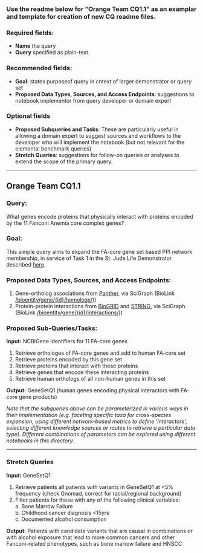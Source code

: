 ### Use the readme below for "Orange Team CQ1.1" as an examplar and template for creation of new CQ readme files.

### Required fields:
- **Name** the query
-  **Query** specified as plain-text.  
### Recommended fields:
 - **Goal**: states purposeof  query in cntext of  larger demonstrator  or query set 
 - **Proposed Data Types, Sources, and Access Endpoints**: suggestions to notebook implementor from query developer or domain expert
### Optional fields
 - **Proposed Subqueries and Tasks**: These are particularly useful in allowing a domain expert to suggest sources and workflows to the developer who will implement the notebook (but not relevant for the elemental benchmark queries)
- **Stretch Queries**: suggestions for follow-on queries or analyses to extend the scope of the primary query.

--------------------------

## Orange Team CQ1.1

### Query:
What genes encode proteins that physically interact with proteins encoded by the 11 Fanconi Anemia core complex genes?

### Goal:
This simple query aims to expand the FA-core gene set based PPI network membership, in service of Task 1 in the St. Jude Life Demonstrator described [here](https://github.com/NCATS-Tangerine/cq-notebooks/wiki/St.-Judes-FA-Demonstrator).
  
### Proposed Data Types, Sources, and Access Endpoints:
1. Gene-ortholog associations from [Panther](http://www.pantherdb.org/), via SciGraph (BioLink [/bioentity/gene/{id}/homologs/](https://api.monarchinitiative.org/api/#!/bioentity/get_gene_homolog_associations)))
2. Protein-protein interactions from [BioGRID](https://thebiogrid.org/) and [STRING](http://string-db.org/), via SciGraph (BioLink [/bioentity/gene/{id}/interactions/](https://api.monarchinitiative.org/api/#!/bioentity/get_gene_interactions)))
  
### Proposed Sub-Queries/Tasks:
   
**Input:** NCBIGene identifiers for 11 FA-core genes
  1. Retrieve orthologes of FA-core genes and add to human FA-core set  
  2. Retrieve proteins encoded by this gene set  
  3. Retrieve proteins that interact with these proteins  
  4. Retrieve genes that encode these interacting proteins  
  5. Retrieve human orthologs of all non-human genes in this set    

**Output:** GeneSetQ1 (human genes encoding physical interactors with FA-core gene products)

*Note that the subqueries above can be parameterized in various ways in their implementation (e.g. faceting specific taxa for cross-species expansion, using different network-based metrics to define 'interactors', selecting different knowledge sources or routes to retrieve a particular data type). Different combinations of parameters can be explored using different notebooks in this directory.*

-----

### Stretch Queries
 
 **Input:** GeneSetQ1
  1. Retrieve patients all patients with variants in GeneSetQ1 at <5% frequency (check Gnomad, correct for racial/regional background)
  2. Filter patients for those with any of the following clinical variables:  
  	a. Bone Marrow Failure  
	b. Childhood cancer diagnosis <15yrs  
  	c. Documented alcohol consumption    
 
 **Output:** Patients with candidate variants that are causal in combinations or with alcohol exposure that lead to more common cancers and other Fanconi-related phenotypes, such as bone marrow failure and HNSCC
 
